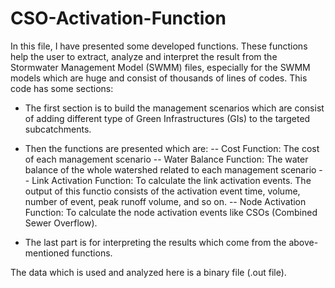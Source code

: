 # CSO-Activation-Function
In this file, I have presented some developed functions. These functions help the user to extract, analyze and interpret the result from the Stormwater Management Model (SWMM) files, especially for the SWMM models which are huge and consist of thousands of lines of codes.
This code has some sections:

- The first section is to build the management scenarios which are consist of adding different type of Green Infrastructures (GIs) to the targeted subcatchments. 

- Then the functions are presented which are: 
    -- Cost Function: The cost of each management scenario
    -- Water Balance Function: The water balance of the whole watershed related to each management scenario
    -- Link Activation Function: To calculate the link activation events. The output of this functio consists of the activation event   time, volume, number of event, peak runoff volume, and so on.
    -- Node Activation Function: To calculate the node activation events like CSOs (Combined Sewer Overflow).
 
 - The last part is for interpreting the results which come from the above-mentioned functions. 
 
 The data which is used and analyzed here is a binary file (.out file). 

